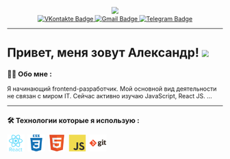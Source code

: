 <div id='header' align='center'>
  <img src="https://media.giphy.com/media/M9gbBd9nbDrOTu1Mqx/giphy.gif" width="100"/>
</div>
<div id='badge' align='center'>
<a href='https://vk.com/egorov.aleks'>
	<img src="https://img.shields.io/badge/VKontakte-blue?style=for-the-badge&logo=vk&logoColor=white" alt="VKontakte Badge"/>
</a>
<a href='mailto:egorov.dev@gmail.com'>
	<img src="https://img.shields.io/badge/Gmail-red?style=for-the-badge&logo=gmail&logoColor=white" alt="Gmail Badge"/>
</a>
<a href='https://t.me/EgorovAlexDev'>
	<img src="https://img.shields.io/badge/Telegram-blue?style=for-the-badge&logo=telegram&logoColor=white" alt="Telegram Badge"/>
</a>
</div>

---

<h1>
  Привет, меня зовут Александр!
  <img src="https://media.giphy.com/media/hvRJCLFzcasrR4ia7z/giphy.gif" width="30px"/>
</h1>

### :man_technologist: Обо мне :
Я начинающий frontend-разработчик. Мой основной вид деятельности не связан с миром IT. Сейчас активно изучаю JavaScript, React JS. ...

---

### :hammer_and_wrench: Технологии которые я использую :

<div>
  <img src="https://github.com/devicons/devicon/blob/master/icons/react/react-original-wordmark.svg" title="React" alt="React" width="40" height="40"/>&nbsp;
  <img src="https://github.com/devicons/devicon/blob/master/icons/css3/css3-plain-wordmark.svg"  title="CSS3" alt="CSS" width="40" height="40"/>&nbsp;
  <img src="https://github.com/devicons/devicon/blob/master/icons/html5/html5-original.svg" title="HTML5" alt="HTML" width="40" height="40"/>&nbsp;
  <img src="https://github.com/devicons/devicon/blob/master/icons/javascript/javascript-original.svg" title="JavaScript" alt="JavaScript" width="40" height="40"/>&nbsp;
  <img src="https://github.com/devicons/devicon/blob/master/icons/git/git-original-wordmark.svg" title="Git" **alt="Git" width="40" height="40"/>
</div>
          

